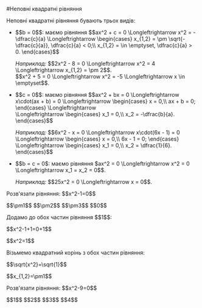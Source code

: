 #Неповні квадратні рівняння

<p>Неповні квадратні рівняння бувають трьох видів:</p>

<ul>
<li>$$b = 0$$: маємо рівняння $$ax^2 + c = 0 \Longleftrightarrow x^2 = -\dfrac{c}{a} \Longleftrightarrow \begin{cases}
		x_{1,2} = \pm \sqrt{-\dfrac{c}{a}}, \dfrac{c}{a} < 0;\\
		x_{1,2} = \in \emptyset, \dfrac{c}{a} > 0.
		\end{cases}$$</li>
<div class="space"></div>
<p><i>Наприклад:</i> $$2x^2 - 8 = 0 \Longleftrightarrow x^2 = 4 \Longleftrightarrow x_{1,2} = \pm 2$$.</br>$$x^2 + 5 = 0 \Longleftrightarrow x^2 = -5 \Longleftrightarrow x \in \emptyset$$.</p>
<div class="space"></div>
<li>$$c = 0$$: маємо рівняння $$ax^2 + bx = 0 \Longleftrightarrow x\cdot(ax + b) = 0 \Longleftrightarrow \begin{cases}
		x = 0,\\
		ax + b = 0;
	\end{cases} \Longleftrightarrow </br> \Longleftrightarrow
	\begin{cases}
	x_1 = 0,\\
	x_2 = -\dfrac{b}{a}.
	\end{cases}$$</li>
<div class="space"></div>	
<p><i>Наприклад:</i> $$6x^2 - x = 0 \Longleftrightarrow x\cdot(6x - 1) = 0 \Longleftrightarrow \begin{cases}
		x = 0,\\
		6x - 1 = 0;
		\end{cases} \Longleftrightarrow 
		\begin{cases}
		x_1 = 0,\\
		x_2 = \dfrac{1}{6}.
		\end{cases}$$</p>
<div class="space"></div>
<li>$$b = c = 0$: маємо рівняння $ax^2 = 0 \Longleftrightarrow x^2 = 0 \Longleftrightarrow x_1 = x_2 = 0$$.</li>
<div class="space"></div>
<p><i>Наприклад:</i> $$25x^2 = 0 \Longleftrightarrow x = 0$$.</p>
</ul>


<quiz correctLabel="correct" incorrectLabel="incorrect" checkLabel="check">
    <question text="">
        <p>Розв'язати рівняння: $$x^2-1=0$$</p>
        <answer correct>$$\pm1$$</answer>
        <answer>$$\pm2$$</answer>
        <answer>$$\pm3$$</answer>
        <answer>$$0$$</answer>
        <explanation>
        <p>Додамо до обох частин рівняння $$1$$:</p>
        <p>$$x^2-1+1=0+1$$</p>
        <p>$$x^2=1$$</p>
        <p>Візьмемо квадратний корінь з обох частин рівняння:</p>
        <p>$$\sqrt{x^2}=\sqrt{1}$$</p>
        <p>$$x_{1,2}=\pm1$$</p>
        </explanation>
        </question>
    <question text="">
    <p>Розв'язати рівняння: $$x^2-9=0$$</p>
        <answer>$$1$$</answer>
        <answer>$$2$$</answer>
        <answer correct>$$3$$</answer>
        <answer>$$4$$</answer>
        </question>
</quiz>
